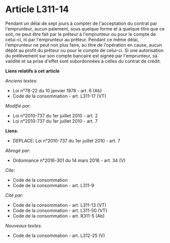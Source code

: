 # Article L311-14

Pendant un délai de sept jours à compter de l'acceptation du contrat par l'emprunteur, aucun paiement, sous quelque forme et
à quelque titre que ce soit, ne peut être fait par le prêteur à l'emprunteur ou pour le compte de celui-ci, ni par
l'emprunteur au prêteur. Pendant ce même délai, l'emprunteur ne peut non plus faire, au titre de l'opération en cause, aucun
dépôt au profit du prêteur ou pour le compte de celui-ci. Si une autorisation du prélèvement sur son compte bancaire est
signée par l'emprunteur, sa validité et sa prise d'effet sont subordonnées à celles du contrat de crédit.

**Liens relatifs à cet article**

_Anciens textes_:

  - Loi n°78-22 du 10 janvier 1978 - art. 6 (Ab)
  - Code de la consommation - art. L311-17 (VT)

_Modifié par_:

  - Loi n°2010-737 du 1er juillet 2010 - art. 2
  - Loi n°2010-737 du 1er juillet 2010 - art. 7

**Liens**:

  - DEPLACE: Loi n°2010-737 du 1er juillet 2010 - art. 7

_Abrogé par_:

  - Ordonnance n°2016-301 du 14 mars 2016 - art. 34 (V)

_Cite_:

  - Code de la consommation
  - Code de la consommation - art. L311-9

_Cité par_:

  - Code de la consommation - art. L311-13 (VT)
  - Code de la consommation - art. L311-50 (VT)
  - Code de la consommation - art. R311-5 (Ab)

_Nouveaux textes_:

  - Code de la consommation - art. L312-25 (V)
